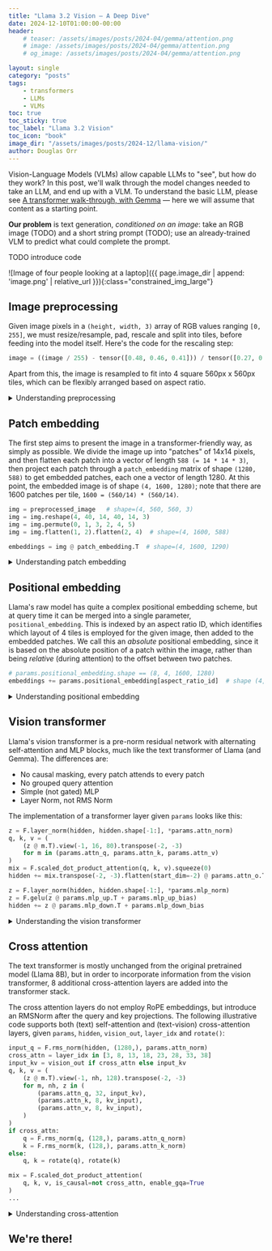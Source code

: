 ```yaml
---
title: "Llama 3.2 Vision — A Deep Dive"
date: 2024-12-10T01:00:00-00:00
header:
    # teaser: /assets/images/posts/2024-04/gemma/attention.png
    # image: /assets/images/posts/2024-04/gemma/attention.png
    # og_image: /assets/images/posts/2024-04/gemma/attention.png

layout: single
category: "posts"
tags:
    - transformers
    - LLMs
    - VLMs
toc: true
toc_sticky: true
toc_label: "Llama 3.2 Vision"
toc_icon: "book"
image_dir: "/assets/images/posts/2024-12/llama-vision/"
author: Douglas Orr
---
```


<!-- For development, expand all details -->
<script>
window.onload = () => {
    document.querySelectorAll("details").forEach(
        (e) => e.setAttribute("open", true)
    )
}
</script>

Vision-Language Models (VLMs) allow capable LLMs to "see", but how do they work? In this post, we'll walk through the model changes needed to take an LLM, and end up with a VLM. To understand the basic LLM, please see [A transformer walk-through, with Gemma](../gemma) — here we will assume that content as a starting point.

**Our problem** is text generation, _conditioned on an image_: take an RGB image (TODO) and a short string prompt (TODO); use an already-trained VLM to predict what could complete the prompt.

TODO introduce code

![Image of four people looking at a laptop]({{ page.image_dir | append: 'image.png' | relative_url }}){:class="constrained_img_large"}

## Image preprocessing

Given image pixels in a `(height, width, 3)` array of RGB values ranging `[0, 255]`, we must resize/resample, pad, rescale and split into tiles, before feeding into the model itself. Here's the code for the rescaling step:

```python
image = ((image / 255) - tensor([0.48, 0.46, 0.41])) / tensor([0.27, 0.26, 0.28])
```

Apart from this, the image is resampled to fit into 4 square 560px x 560px tiles, which can be flexibly arranged based on aspect ratio.

<details markdown="1"><summary>Understanding preprocessing</summary>

Learning can be a bit faster if inputs are "whitened", giving them zero mean and unit standard deviation, over the dataset. Unlike `LayerNorm` and `RMSNorm`, we don't normalise per-example, instead using some fixed scales which were chosen prior to training, based on the dataset.

Here's what happens — at first sight just the x-axis is shifted and scaled, but on close inspection you can see that each colour component has a slightly different shift and scale value.

![RGB colour component histogram showing original data in the range 0-255, and rescaled data centered around 0, and ranging from -1.5 to 2.0]({{ page.image_dir | append: 'pre_rescaling.png' | relative_url }}){:class="constrained_img_large"}

</details>

## Patch embedding

The first step aims to present the image in a transformer-friendly way, as simply as possible. We divide the image up into "patches" of 14x14 pixels, and then flatten each patch into a vector of length `588 (= 14 * 14 * 3)`, then project each patch through a `patch_embedding` matrix of shape `(1280, 588)` to get embedded patches, each one a vector of length 1280. At this point, the embedded image is of shape `(4, 1600, 1280)`; note that there are 1600 patches per tile, `1600 = (560/14) * (560/14)`.

```python
img = preprocessed_image   # shape=(4, 560, 560, 3)
img = img.reshape(4, 40, 14, 40, 14, 3)
img = img.permute(0, 1, 3, 2, 4, 5)
img = img.flatten(1, 2).flatten(2, 4)  # shape=(4, 1600, 588)

embeddings = img @ patch_embedding.T  # shape=(4, 1600, 1290)
```

<details markdown="1"><summary>Understanding patch embedding</summary>

The "patched" image looks like this:

![the image above, chopped up with small 14x14 pixel patches]({{ page.image_dir | append: 'image_patches.png' | relative_url }}){:class="constrained_img_large"}

The `patch_embedding` takes each patch of 588 scaled-RGB values, and converts it to a 1280-vector. This is a dot product (see our [transformer walk-through](../gemma)), which compares each patch with 1280 different vectors, to look for similarities. These vectors were learned during pre-training to extract useful information from the RGB values. We can visualise them as 1280 images (although note that the intensity scale is somewhat artificial, and for readability they are sorted by standard deviation since feature ordering is arbitrary):

![a grid of 14x14 pixel patches, which generally look like frequency filters]({{ page.image_dir | append: 'patch_embedding.png' | relative_url }}){:class="constrained_img_large"}

A few brief observations:

 - There are approximately 300 "strong" features, and 900 weaker ones (see figure below). We probably shouldn't assume the weaker ones are irrelevant, however, as the rest of the network may amplify them.
 - Features seem to correspond to different frequencies - some are broad and flat, others more fine-grained / texture-like.
 - Although full RGB colour is available for every feature, many features seem colour-agnostic.

![standard deviation of patch embedding components, sorted by descending std, starting at ~0.20, dropping sharply from index 200-300, then plateauing at ~0.05 std]({{ page.image_dir | append: 'patch_embedding_std.png' | relative_url }}){:class="constrained_img_small"}

Finally, let's take a look at the image after transformation with `patch_embedding`. To visualise this `(4, 40, 40, 1280)` tensor, we'll perform k-means (16 clusters) on the hidden dimension, then map each patch to a unique colour for its closest cluster. This gives us some sense of which areas of the image are nearby in feature space.

![a patch-embedded image, a very blocky version of the image; in feature space (left), it is quite interesting; in pixel space (right), it's a bit dull]({{ page.image_dir | append: 'image_embedded_kmeans.png' | relative_url }}){:class="constrained_img_large"}

</details>

## Positional embedding

Llama's raw model has quite a complex positional embedding scheme, but at query time it can be merged into a single parameter, `positional_embedding`. This is indexed by an aspect ratio ID, which identifies which layout of 4 tiles is employed for the given image, then added to the embedded patches. We call this an _absolute_ positional embedding, since it is based on the absolute position of a patch within the image, rather than being _relative_ (during attention) to the offset between two patches.

```python
# params.positional_embedding.shape == (8, 4, 1600, 1280)
embeddings += params.positional_embedding[aspect_ratio_id]  # shape (4, 1600, 1280)
```

<details markdown="1"><summary>Understanding positional embedding</summary>

It's somewhat hard to visualise the positional embedding, a `(4, 40, 40, 1280)` tensor. The reason for this is that it exists primarily to influence attention between two patches, which is described by a `(4, 40, 40, 4, 40, 40)` attention map. Unfortunately, the effect of the positional embedding on these attention maps is not linearly separable from the patch embedding. But if we pretend for an instant that it is, for a selected head in the first layer, we can see the following "average pre-softmax attention map", where the averaging is over all `(4, 40, 40)` query locations:

![a heatmap 2x2 grid of tiles, showing bright vertical lines in the right two tiles, and duller vertical lines in the left two tiles]({{ page.image_dir | append: 'positional_embedding_attn_average.png' | relative_url }}){:class="constrained_img_small"}

This particular head (layer 0, head 4) has a preference for content appearing in certain vertical bands of the right hand two tiles. The repeating pattern between the tiles is an artifact of the way the pretrained image model has been extended using tiles to handle larger images, and it is hard to argue that it's semantically appropriate.

</details>

## Vision transformer

Llama's vision transformer is a pre-norm residual network with alternating self-attention and MLP blocks, much like the text transformer of Llama (and Gemma). The differences are:

 - No causal masking, every patch attends to every patch
 - No grouped query attention
 - Simple (not gated) MLP
 - Layer Norm, not RMS Norm

The implementation of a transformer layer given `params` looks like this:

```python
z = F.layer_norm(hidden, hidden.shape[-1:], *params.attn_norm)
q, k, v = (
    (z @ m.T).view(-1, 16, 80).transpose(-2, -3)
    for m in (params.attn_q, params.attn_k, params.attn_v)
)
mix = F.scaled_dot_product_attention(q, k, v).squeeze(0)
hidden += mix.transpose(-2, -3).flatten(start_dim=-2) @ params.attn_o.T

z = F.layer_norm(hidden, hidden.shape[-1:], *params.mlp_norm)
z = F.gelu(z @ params.mlp_up.T + params.mlp_up_bias)
hidden += z @ params.mlp_down.T + params.mlp_down_bias
```

<details markdown="1"><summary>Understanding the vision transformer</summary>

**Differences:** Of the differences listed above, _no causal masking_ and _no grouped query attention_ are due to the fact that the vision model is not trained autoregressively, to predict patches in order. This means there is no need to mask out "future information" so that the model can't cheat during training. It also means that the model is not expected to run with a KV cache and sequence length 1 at inference time, reducing the need for grouped query attention to save KV cache bandwidth.

The remaining differences - _non-gated MLP_ and using _layer norm_ instead of RMS norm aren't obviously necessary, to me, although there may be reasons for this of which I'm unaware.

**Self-attention:** To inspect what the self-attention attention layers are doing, we can visualise the attention weights (between 0 and 1) of layer 16, head 3, for the top-left tile. Note that the transparency is log-scaled between `1/(4*40*40)` (opaque) and `1` (tranparent). Hover over the picture to select different "query patches" and you can see which "key-value patches" they attend to.

<script src="/assets/js/posts/2024-12/llama-vision/attention_interactive.js"></script>
<canvas id="attention-interactive" class="constrained_img_large" style="margin-bottom: 1em;"></canvas>

Looking at this, I'm impressed by the implicit image segmentation that has been learnt (try hovering each person, the laptop, floor or wall).

**Residual evolution:** Finally, and mainly for fun, let's look at another k-means clustering that shows how the hidden state evolves during the residual network. The first frame "layer 0" is the input to the first transformer layer. The k-means clusters use Euclidean distance and are trained over the whole sequence of hidden states.

![animation of hidden state evolution - similar areas of the image remain similar, and there is less locality and more diversity in later layers]({{ page.image_dir | append: 'vision_transformer_state.gif' | relative_url }}){:class="constrained_img_large"}

We observe how areas of the image tend to change together, and there are "jumps" corresponding to certain layers where much of the image changes together. The jump at frame 31 corresponds to the end of one pretrained transformer network, and the beginning of another.

</details>

## Cross attention

The text transformer is mostly unchanged from the original pretrained model (Llama 8B), but in order to incorporate information from the vision transformer, 8 additional cross-attention layers are added into the transformer stack.

The cross attention layers do not employ RoPE embeddings, but introduce an RMSNorm after the query and key projections. The following illustrative code supports both (text) self-attention and (text-vision) cross-attention layers, given `params`, `hidden`, `vision_out`, `layer_idx` and `rotate()`:

```python
input_q = F.rms_norm(hidden, (1280,), params.attn_norm)
cross_attn = layer_idx in [3, 8, 13, 18, 23, 28, 33, 38]
input_kv = vision_out if cross_attn else input_kv
q, k, v = (
    (z @ m.T).view(-1, nh, 128).transpose(-2, -3)
    for m, nh, z in (
        (params.attn_q, 32, input_kv),
        (params.attn_k, 8, kv_input),
        (params.attn_v, 8, kv_input),
    )
)
if cross_attn:
    q = F.rms_norm(q, (128,), params.attn_q_norm)
    k = F.rms_norm(k, (128,), params.attn_k_norm)
else:
    q, k = rotate(q), rotate(k)

mix = F.scaled_dot_product_attention(
    q, k, v, is_causal=not cross_attn, enable_gqa=True
)
...
```

<details markdown="1"><summary>Understanding cross-attention</summary>

Cross-attention works in a similar way to self-attention, just the keys and values come from the image, rather than preceding text. There is no such thing as causal masking, and relative positional encoding doesn't make sense across domains. We can visualise the cross-attention maps in a similar way as before. In this case, we're showing the attention map from the penultimate cross-attention layer (layer 33), averaged over all 32 heads. Hover over the tokens to see where attention is generally focused.

<!-- see attention_interactive.js -->
<div id="cross-attention-tokens" class="constrained_img_large" style="font-family: monospace; margin-bottom: 0.5em;"></div>
<canvas id="cross-attention-interactive" class="constrained_img_large" style="margin-bottom: 1em;"></canvas>

We some interpretable patterns. For example, around the word "laptop", the model attends to the laptop. In fact, it seems to get there one step early, which may be because the language model was trained to predict the next token, so it is using the scene to predict the word "laptop" after "the", even when it is part of the prompt. Similarly around the "?" and phrase "wearing a blue", the model attends to the appropriate part of the picture to answer the question.

Note, however, that these visualisations should only be taken as a rough indication - with a total of `256 (= 8 * 32)` cross-attention heads, and a complex nonlinear model processing the outputs, we're far from identifying exactly how the model solves the task!

</details>

## We're there!

<!-- TEMPLATES

![ALTTEXT]({{ page.image_dir | append: 'NAME.png' | relative_url }}){:class="constrained_img"}

<details markdown="1"><summary>Understanding ...</summary>
</details>

-->
